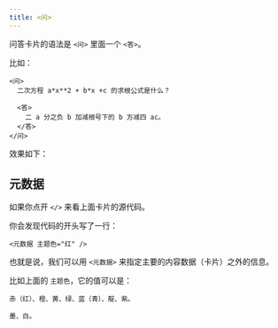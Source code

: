 ```yaml
---
title: <问>
---
```


问答卡片的语法是 `<问>` 里面一个 `<答>`。

比如：

```
<问>
  二次方程 a*x**2 + b*x +c 的求根公式是什么？

  <答>
    二 a 分之负 b 加减根号下的 b 方减四 ac。
  </答>
</问>
```

效果如下：

<mimor src="question-example-1.mimor" />

## 元数据

如果你点开 `</>` 来看上面卡片的源代码。

你会发现代码的开头写了一行：

```
<元数据 主题色="红" />
```

也就是说，我们可以用 `<元数据>` 来指定主要的内容数据（卡片）之外的信息。

比如上面的 `主题色`，它的值可以是：

```
赤（红）、橙、黄、绿、蓝（青）、靛、紫。

墨、白。
```
